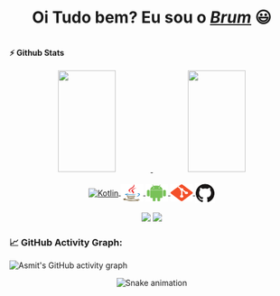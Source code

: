 <div>
  <h1 align="center">Oi Tudo bem? Eu sou o <a href="https://www.linkedin.com/in/matheus-brum-1aa758178/"><i>Brum</i></a> 😃️</h1>
  </a><br>
</div>

<summary><b>⚡ Github Stats</b></summary>
<br>
<div align="center">
  <a href="https://github.com/matheusbrum11">
  <img height="180em" width="45%" src="https://github-readme-stats.vercel.app/api?username=matheusbrum11&show_icons=true&theme=radical&include_all_commits=true&count_private=true"/>
  <img height="180em" width="45%" src="https://github-readme-stats.vercel.app/api/top-langs/?username=matheusbrum11&layout=compact&langs_count=7&theme=radical"/>
</div>

<div align="center" valign="top"><br>
  <img align="center" alt="Kotlin" height="30" width="40" src="https://camo.githubusercontent.com/c4040f9336d148bb54fd63c13b8639f3af4ac7e1b7fc8154593dd236ff0ea8eb/68747470733a2f2f63646e2e737667706f726e2e636f6d2f6c6f676f732f6b6f746c696e2d69636f6e2e737667">
  <img align="center" alt="Java" height="30" width="40" src="https://github.com/viruzvz/logos-svg/blob/master/java.svg">
  <img align="center" alt="Android" height="30" width="40" src="https://github.com/viruzvz/logos-svg/blob/master/android.svg">
  <img align="center" alt="git" height="30" width="40" src="https://raw.githubusercontent.com/devicons/devicon/master/icons/git/git-original.svg">
  <img align="center" alt="github" height="35" width="35" src="https://raw.githubusercontent.com/devicons/devicon/master/icons/github/github-original.svg">
</div><br>

<div align="center">
  <a href="https://www.linkedin.com/in/matheus-brum-1aa758178/" target="_blank"><img src="https://img.shields.io/badge/-LinkedIn-%230077B5?style=for-the-badge&logo=linkedin&logoColor=white" target="_blank"></a> 
  <a href="mailto:matheus.cbrum30@gmail.com"><img src="https://img.shields.io/badge/-Gmail-%23333?style=for-the-badge&logo=gmail&logoColor=white" target="_blank"></a>
</div>
  
### 📈 GitHub Activity Graph:
![Asmit's GitHub activity graph](https://activity-graph.herokuapp.com/graph?username=matheusbrum11&hide_border=true&theme=redical)
  
<div align="center">
  
  ![Snake animation](https://github.com/danielbped/matheusbrum11/blob/output/github-contribution-grid-snake.svg)
  
</div>
